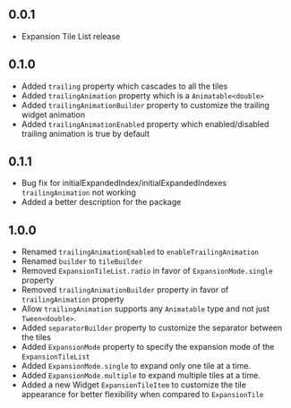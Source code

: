 ## 0.0.1
- Expansion Tile List release

## 0.1.0
- Added `trailing` property which cascades to all the tiles
- Added `trailingAnimation` property which is a `Animatable<double>`
- Added `trailingAnimationBuilder` property to customize the trailing widget animation
- Added `trailingAnimationEnabled` property which enabled/disabled trailing animation is true by default

## 0.1.1
- Bug fix for initialExpandedIndex/initialExpandedIndexes `trailingAnimation` not working
- Added a better description for the package

## 1.0.0
- Renamed `trailingAnimationEnabled` to `enableTrailingAnimation`
- Renamed `builder` to `tileBuilder`
- Removed `ExpansionTileList.radio` in favor of `ExpansionMode.single` property
- Removed `trailingAnimationBuilder` property in favor of `trailingAnimation` property
- Allow `trailingAnimation` supports any `Animatable` type and not just `Tween<double>`.
- Added `separatorBuilder` property to customize the separator between the tiles
- Added `ExpansionMode` property to specify the expansion mode of the `ExpansionTileList`
- Added `ExpansionMode.single` to expand only one tile at a time.
- Added `ExpansionMode.multiple` to expand multiple tiles at a time.
- Added a new Widget `ExpansionTileItem` to customize the tile appearance for better flexibility when compared to `ExpansionTile`
